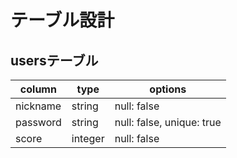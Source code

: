 # テーブル設計

## usersテーブル

| column   | type    | options                   |
| -------- | ------- | ------------------------- |
| nickname | string  | null: false               |
| password | string  | null: false, unique: true |
| score    | integer | null: false               |
